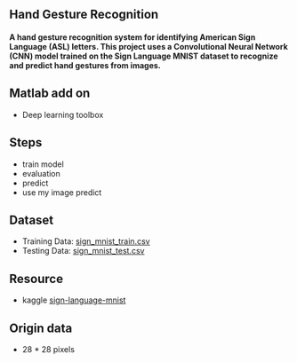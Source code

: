 
## Hand Gesture Recognition
#### A hand gesture recognition system for identifying American Sign Language (ASL) letters. This project uses a Convolutional Neural Network (CNN) model trained on the Sign Language MNIST dataset to recognize and predict hand gestures from images.

## Matlab add on
- Deep learning toolbox
## Steps
- train model
- evaluation
- predict
- use my image predict
## Dataset
- Training Data: [sign_mnist_train.csv](/sign_mnist_train.csv)
- Testing Data: [sign_mnist_test.csv](/sign_mnist_test.csv)

## Resource 
- kaggle  [sign-language-mnist](https://www.kaggle.com/datasets/datamunge/sign-language-mnist/data資料集來源)

## Origin data
- 28 * 28 pixels


